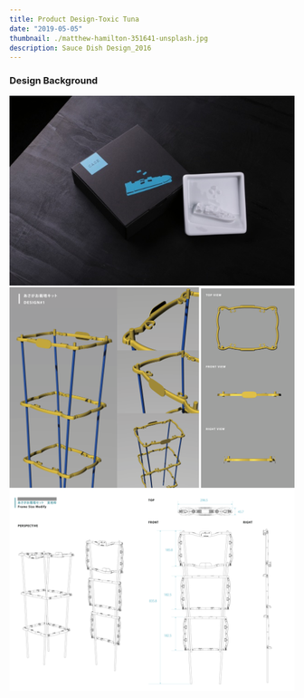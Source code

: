 ```yaml
---
title: Product Design-Toxic Tuna
date: "2019-05-05"
thumbnail: ./matthew-hamilton-351641-unsplash.jpg
description: Sauce Dish Design_2016
---
```

### Design Background

![Clean lines](./clem-onojeghuo-207792-unsplash.jpg)
![Clean lines](./mitch-lensink-588486-unsplash.jpg)
![Clean lines](./joanna-kosinska-254406-unsplash.jpg)

